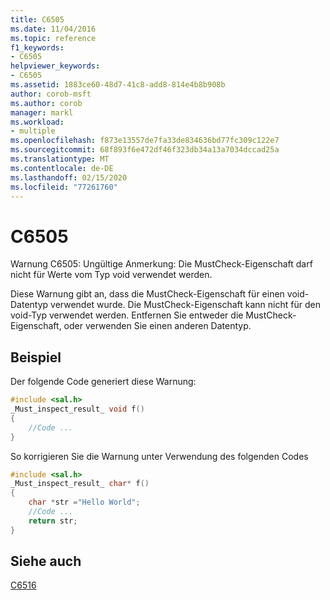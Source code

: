 ```yaml
---
title: C6505
ms.date: 11/04/2016
ms.topic: reference
f1_keywords:
- C6505
helpviewer_keywords:
- C6505
ms.assetid: 1883ce60-48d7-41c8-add8-814e4b8b908b
author: corob-msft
ms.author: corob
manager: markl
ms.workload:
- multiple
ms.openlocfilehash: f873e13557de7fa33de834636bd77fc309c122e7
ms.sourcegitcommit: 68f893f6e472df46f323db34a13a7034dccad25a
ms.translationtype: MT
ms.contentlocale: de-DE
ms.lasthandoff: 02/15/2020
ms.locfileid: "77261760"
---
```

# <a name="c6505"></a>C6505
Warnung C6505: Ungültige Anmerkung: Die MustCheck-Eigenschaft darf nicht für Werte vom Typ void verwendet werden.

 Diese Warnung gibt an, dass die MustCheck-Eigenschaft für einen void-Datentyp verwendet wurde. Die MustCheck-Eigenschaft kann nicht für den void-Typ verwendet werden. Entfernen Sie entweder die MustCheck-Eigenschaft, oder verwenden Sie einen anderen Datentyp.

## <a name="example"></a>Beispiel
 Der folgende Code generiert diese Warnung:

```cpp
#include <sal.h>
_Must_inspect_result_ void f()
{
    //Code ...
}
```

 So korrigieren Sie die Warnung unter Verwendung des folgenden Codes

```cpp
#include <sal.h>
_Must_inspect_result_ char* f()
{
    char *str ="Hello World";
    //Code ...
    return str;
}
```

## <a name="see-also"></a>Siehe auch
 [C6516](../code-quality/c6516.md)

